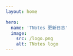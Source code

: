 ```yaml
---
layout: home

hero:
  name: 'TNotes 更新日志'
  image:
    src: /logo.png
    alt: TNotes logo
---
```


<SidebarCard pending />
